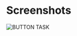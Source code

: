# Screenshots
![BUTTON TASK](https://github.com/HuseynGPT/WPF-Button-Task/assets/131697602/27627190-da40-46c6-9873-f20bf5b5b576)
